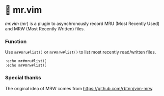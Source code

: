 # 🎩 mr.vim

_mr.vim_ (mr) is a plugin to asynchronously record MRU (Most Recently Used) and MRW (Most Recently Written) files.

### Function

Use `mr#mru#list()` or `mr#mrw#list()` to list most recently read/written files.

```
:echo mr#mru#list()
:echo mr#mrw#list()
```

### Special thanks

The original idea of MRW comes from https://github.com/rbtnn/vim-mrw.
